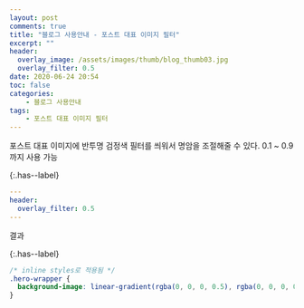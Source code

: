 ```yaml
---
layout: post
comments: true
title: "블로그 사용안내 - 포스트 대표 이미지 필터"
excerpt: ""
header:
  overlay_image: /assets/images/thumb/blog_thumb03.jpg
  overlay_filter: 0.5
date: 2020-06-24 20:54
toc: false
categories:
    - 블로그 사용안내
tags:
    - 포스트 대표 이미지 필터
---
```

포스트 대표 이미지에 반투명 검정색 필터를 씌워서 명암을 조절해줄 수 있다. 0.1 ~ 0.9 까지 사용 가능

{:.has--label}
```yaml
---
header:
  overlay_filter: 0.5
---
```

결과

{:.has--label}
```css
/* inline styles로 적용됨 */
.hero-wrapper {
  background-image: linear-gradient(rgba(0, 0, 0, 0.5), rgba(0, 0, 0, 0.5)), url(/assets/images/thumb/blog_thumb03.jpg);
}
```